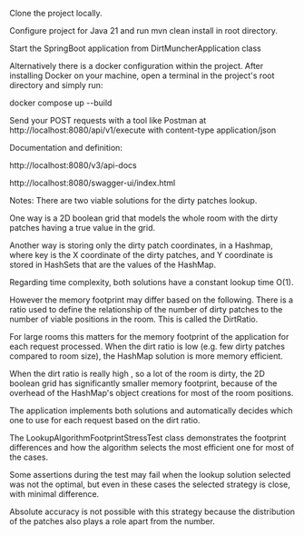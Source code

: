 Clone the project locally.

Configure project for Java 21 and run mvn clean install in root directory.

Start the SpringBoot application from DirtMuncherApplication class

Alternatively there is a docker configuration within the project. 
After installing Docker on your machine, open a terminal in the project's root directory and simply run: 

docker compose up --build

Send your POST requests with a tool like Postman at http://localhost:8080/api/v1/execute with content-type application/json

Documentation and definition:

http://localhost:8080/v3/api-docs

http://localhost:8080/swagger-ui/index.html

Notes: There are two viable solutions for the dirty patches lookup.

One way is a 2D boolean grid that models the whole
room with the dirty patches having a true value in the grid.

Another way is storing only the dirty patch coordinates, in a Hashmap, where key is the X coordinate of the dirty patches,
and Y coordinate is stored in HashSets that are the values of the HashMap.

Regarding time complexity, both solutions have a constant lookup time O(1). 

However the memory footprint may differ based on the following. 
There is a ratio used to define the relationship of the number of dirty patches to the number of viable positions in the room.
This is called the DirtRatio.

For large rooms this matters for the memory footprint of the application for each request processed.
When the dirt ratio is low (e.g. few dirty patches compared to room size),
the HashMap solution is more memory efficient.

When the dirt ratio is really high , so a lot of the room is dirty, 
the 2D boolean grid has significantly smaller memory footprint, because of the overhead of the HashMap's object creations for most of the room positions.

The application implements both solutions and automatically decides which one to use for each request based on the dirt ratio.

The LookupAlgorithmFootprintStressTest class demonstrates the footprint differences and how the algorithm selects the most efficient one for most of the cases.

Some assertions during the test may fail when the lookup solution selected was not the optimal, but even in these cases the selected strategy is close, with minimal difference.

Absolute accuracy is not possible with this strategy because the distribution of the patches also plays a role apart from the number.
 